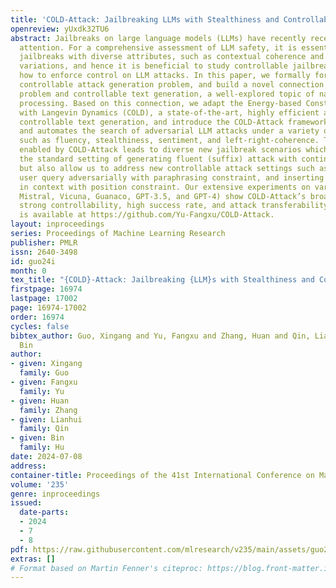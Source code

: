```yaml
---
title: 'COLD-Attack: Jailbreaking LLMs with Stealthiness and Controllability'
openreview: yUxdk32TU6
abstract: Jailbreaks on large language models (LLMs) have recently received increasing
  attention. For a comprehensive assessment of LLM safety, it is essential to consider
  jailbreaks with diverse attributes, such as contextual coherence and sentiment/stylistic
  variations, and hence it is beneficial to study controllable jailbreaking, i.e.
  how to enforce control on LLM attacks. In this paper, we formally formulate the
  controllable attack generation problem, and build a novel connection between this
  problem and controllable text generation, a well-explored topic of natural language
  processing. Based on this connection, we adapt the Energy-based Constrained Decoding
  with Langevin Dynamics (COLD), a state-of-the-art, highly efficient algorithm in
  controllable text generation, and introduce the COLD-Attack framework which unifies
  and automates the search of adversarial LLM attacks under a variety of control requirements
  such as fluency, stealthiness, sentiment, and left-right-coherence. The controllability
  enabled by COLD-Attack leads to diverse new jailbreak scenarios which not only cover
  the standard setting of generating fluent (suffix) attack with continuation constraint,
  but also allow us to address new controllable attack settings such as revising a
  user query adversarially with paraphrasing constraint, and inserting stealthy attacks
  in context with position constraint. Our extensive experiments on various LLMs (Llama-2,
  Mistral, Vicuna, Guanaco, GPT-3.5, and GPT-4) show COLD-Attack’s broad applicability,
  strong controllability, high success rate, and attack transferability. Our code
  is available at https://github.com/Yu-Fangxu/COLD-Attack.
layout: inproceedings
series: Proceedings of Machine Learning Research
publisher: PMLR
issn: 2640-3498
id: guo24i
month: 0
tex_title: "{COLD}-Attack: Jailbreaking {LLM}s with Stealthiness and Controllability"
firstpage: 16974
lastpage: 17002
page: 16974-17002
order: 16974
cycles: false
bibtex_author: Guo, Xingang and Yu, Fangxu and Zhang, Huan and Qin, Lianhui and Hu,
  Bin
author:
- given: Xingang
  family: Guo
- given: Fangxu
  family: Yu
- given: Huan
  family: Zhang
- given: Lianhui
  family: Qin
- given: Bin
  family: Hu
date: 2024-07-08
address:
container-title: Proceedings of the 41st International Conference on Machine Learning
volume: '235'
genre: inproceedings
issued:
  date-parts:
  - 2024
  - 7
  - 8
pdf: https://raw.githubusercontent.com/mlresearch/v235/main/assets/guo24i/guo24i.pdf
extras: []
# Format based on Martin Fenner's citeproc: https://blog.front-matter.io/posts/citeproc-yaml-for-bibliographies/
---
```

